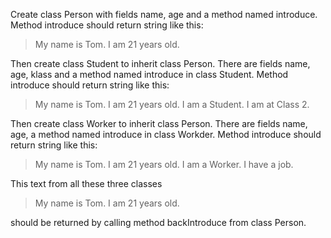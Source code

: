 Create class Person with fields name, age and a method named introduce.
Method introduce should return string like this:

>My name is Tom. I am 21 years old.

Then create class Student to inherit class Person. There are fields name, age, klass and a method named introduce in class Student. Method introduce should return string like this:

>My name is Tom. I am 21 years old. I am a Student. I am at Class 2.


Then create class Worker to inherit class Person. There are fields name, age, a method named introduce in class Workder. Method introduce should return string like this:

>My name is Tom. I am 21 years old. I am a Worker. I have a job.

This text from all these three classes

>My name is Tom. I am 21 years old.

should be returned by calling method backIntroduce from class Person.